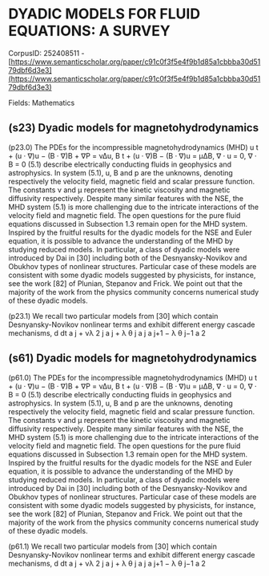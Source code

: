 # DYADIC MODELS FOR FLUID EQUATIONS: A SURVEY

CorpusID: 252408511 - [https://www.semanticscholar.org/paper/c91c0f3f5e4f9b1d85a1cbbba30d5179dbf6d3e3](https://www.semanticscholar.org/paper/c91c0f3f5e4f9b1d85a1cbbba30d5179dbf6d3e3)

Fields: Mathematics

## (s23) Dyadic models for magnetohydrodynamics
(p23.0) The PDEs for the incompressible magnetohydrodynamics (MHD) u t + (u · ∇)u − (B · ∇)B + ∇P = ν∆u, B t + (u · ∇)B − (B · ∇)u = µ∆B, ∇ · u = 0, ∇ · B = 0 (5.1) describe electrically conducting fluids in geophysics and astrophysics. In system (5.1), u, B and p are the unknowns, denoting respectively the velocity field, magnetic field and scalar pressure function. The constants ν and µ represent the kinetic viscosity and magnetic diffusivity respectively. Despite many similar features with the NSE, the MHD system (5.1) is more challenging due to the intricate interactions of the velocity field and magnetic field. The open questions for the pure fluid equations discussed in Subsection 1.3 remain open for the MHD system. Inspired by the fruitful results for the dyadic models for the NSE and Euler equation, it is possible to advance the understanding of the MHD by studying reduced models. In particular, a class of dyadic models were introduced by Dai in [30] including both of the Desnyansky-Novikov and Obukhov types of nonlinear structures. Particular case of these models are consistent with some dyadic models suggested by physicists, for instance, see the work [82] of Plunian, Stepanov and Frick. We point out that the majority of the work from the physics community concerns numerical study of these dyadic models.

(p23.1) We recall two particular models from [30] which contain Desnyansky-Novikov nonlinear terms and exhibit different energy cascade mechanisms, d dt a j + νλ 2 j a j + λ θ j a j a j+1 − λ θ j−1 a 2
## (s61) Dyadic models for magnetohydrodynamics
(p61.0) The PDEs for the incompressible magnetohydrodynamics (MHD) u t + (u · ∇)u − (B · ∇)B + ∇P = ν∆u, B t + (u · ∇)B − (B · ∇)u = µ∆B, ∇ · u = 0, ∇ · B = 0 (5.1) describe electrically conducting fluids in geophysics and astrophysics. In system (5.1), u, B and p are the unknowns, denoting respectively the velocity field, magnetic field and scalar pressure function. The constants ν and µ represent the kinetic viscosity and magnetic diffusivity respectively. Despite many similar features with the NSE, the MHD system (5.1) is more challenging due to the intricate interactions of the velocity field and magnetic field. The open questions for the pure fluid equations discussed in Subsection 1.3 remain open for the MHD system. Inspired by the fruitful results for the dyadic models for the NSE and Euler equation, it is possible to advance the understanding of the MHD by studying reduced models. In particular, a class of dyadic models were introduced by Dai in [30] including both of the Desnyansky-Novikov and Obukhov types of nonlinear structures. Particular case of these models are consistent with some dyadic models suggested by physicists, for instance, see the work [82] of Plunian, Stepanov and Frick. We point out that the majority of the work from the physics community concerns numerical study of these dyadic models.

(p61.1) We recall two particular models from [30] which contain Desnyansky-Novikov nonlinear terms and exhibit different energy cascade mechanisms, d dt a j + νλ 2 j a j + λ θ j a j a j+1 − λ θ j−1 a 2

